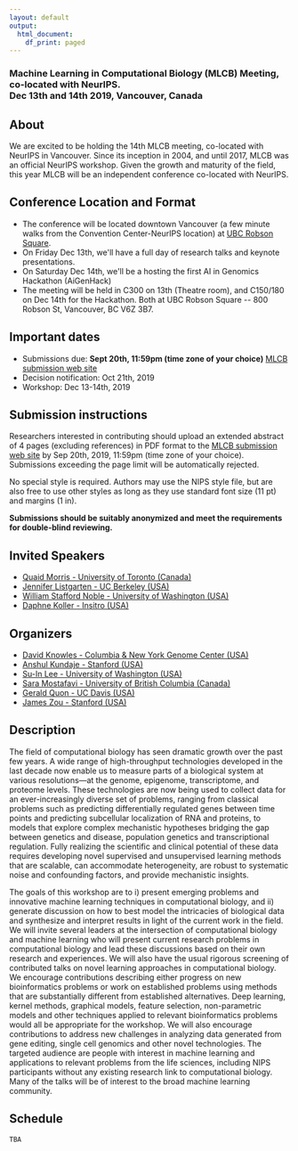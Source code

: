 ```yaml
---
layout: default
output:
  html_document:
    df_print: paged
---
```


<h3> Machine Learning in Computational Biology (MLCB) Meeting, co-located with NeurIPS. 
<br />  Dec 13th and 14th 2019, Vancouver, Canada</h3>

## About
We are excited to be holding the 14th MLCB meeting, co-located with NeurIPS in Vancouver. Since its inception in 2004, and until 2017, MLCB was an official NeurIPS workshop. Given the growth and maturity of the field, this year MLCB will be an independent conference co-located with NeurIPS. 

## Conference Location and Format
  * The conference will be located downtown Vancouver (a few minute walks from the Convention Center-NeurIPS location) at [UBC Robson Square](https://robsonsquare.ubc.ca/). 
  * On Friday Dec 13th, we'll have a full day of research talks and keynote presentations. 
  * On Saturday Dec 14th, we'll be a hosting the first AI in Genomics Hackathon (AiGenHack)
  * The meeting will be held in C300 on 13th (Theatre room), and C150/180 on Dec 14th for the Hackathon. Both at  UBC Robson Square -- 800 Robson St, Vancouver, BC V6Z 3B7.

## Important dates
   * Submissions due: **Sept 20th, 11:59pm (time zone of your choice)** [MLCB submission web site](https://easychair.org/conferences/?conf=mlcb2019)
   * Decision notification: Oct 21th, 2019
   * Workshop: Dec 13-14th, 2019


<!--## Instructions for posters
The maximum poster dimensions are 2.5 feet wide, 4 feet tall. **Please note**: this is different than previous years.-->

## Submission instructions

Researchers interested in contributing should upload an extended abstract of 4 pages (excluding references)    in PDF format to the [MLCB submission web site](https://easychair.org/conferences/?conf=mlcb2019) by Sep 20th, 2019, 11:59pm (time zone of your choice). Submissions exceeding the page limit will be automatically rejected.

No special style is required. Authors may use the NIPS style file, but are also free to use other styles as long as they use standard font size (11 pt) and margins (1 in). 

**Submissions should be suitably anonymized and meet the requirements for double-blind reviewing.**

<!--
All submissions will be anonymously peer reviewed and will be evaluated on the basis of their technical content.  A strong submission to the workshop typically presents a new learning method that yields new biological insights, or applies an existing learning method to a new biological problem.  However, submissions that improve upon existing methods for solving previously studied problems will also be considered. Examples of research presented in previous years can be found online [here](http://raetschlab.org:10080/nipscompbio/).

The workshop allows submissions of papers that are under review or have been recently published in a conference or a journal. This is done to encourage presentation of mature research projects that are interesting to the community. The authors should clearly state any overlapping published work at time of submission. 

Send any questions to nipsmlcb2017@easychair.org.-->




## Invited Speakers
   * [Quaid Morris - University of Toronto (Canada)](http://www.morrislab.ca/)
   * [Jennifer Listgarten - UC Berkeley (USA)](http://www.jennifer.listgarten.com/)
   * [William Stafford Noble - University of Washington (USA)](https://noble.gs.washington.edu/) 
   * [Daphne Koller - Insitro (USA)](http://insitro.com/) 
   
   
## Organizers
   * [David Knowles - Columbia & New York Genome Center (USA)](https://davidaknowles.github.io/)
   * [Anshul Kundaje - Stanford (USA)](https://sites.google.com/site/anshulkundaje/)
   * [Su-In Lee - University of Washington (USA)](https://suinlee.cs.washington.edu/)
   * [Sara Mostafavi - University of British Columbia (Canada)](http://saramostafavi.github.io/)
   * [Gerald Quon - UC Davis (USA)](http://qlab.faculty.ucdavis.edu/)
   * [James Zou - Stanford (USA)](https://sites.google.com/site/jamesyzou/)


## Description
The field of computational biology has seen dramatic growth over the past few years. A wide range of high-throughput technologies developed in the last decade now enable us to measure parts of a biological system at various resolutions—at the genome, epigenome, transcriptome, and proteome levels. These technologies are now being used to collect data for an ever-increasingly diverse set of problems, ranging from classical problems such as predicting differentially regulated genes between time points and predicting subcellular localization of RNA and proteins, to models that explore complex mechanistic hypotheses bridging the gap between genetics and disease, population genetics and transcriptional regulation. Fully realizing the scientific and clinical potential of these data requires developing novel supervised and unsupervised learning methods that are scalable, can accommodate heterogeneity, are robust to systematic noise and confounding factors, and provide mechanistic insights. 

The goals of this workshop are to i) present emerging problems and innovative machine learning techniques in computational biology, and ii) generate discussion on how to best model the intricacies of biological data and synthesize and interpret results in light of the current work in the field. We will invite several leaders at the intersection of computational biology and machine learning who will present current research problems in computational biology and lead these discussions based on their own research and experiences. We will also have the usual rigorous screening of contributed talks on novel learning approaches in computational biology. We encourage contributions describing either progress on new bioinformatics problems or work on established problems using methods that are substantially different from established alternatives. Deep learning, kernel methods, graphical models, feature selection, non-parametric models and other techniques applied to relevant bioinformatics problems would all be appropriate for the workshop. We will also encourage contributions to address new challenges in analyzing data generated from gene editing, single cell genomics and other novel technologies. The targeted audience are people with interest in machine learning and applications to relevant problems from the life sciences, including NIPS participants without any existing research link to computational biology. Many of the talks will be of interest to the broad machine learning community.  

## Schedule
```
TBA

```

<!--## 
## Sponsors
<a href='https://recursionpharma.com/careers/'><img src='http://mlcb.github.io/recursion-1A.png' width='60%' height='60%'></a>
<a href='http://www.amazon.com/'><img src='http://mlcb.github.io/amazon_logo_RGB.jpg' width='70%' height='70%'></a>


## Program Committee

Jean-Philippe	Vert	(Ecole des Mines de Paris)  
Karen	Sachs	(Stanford University)   
Li	Shen	(Icahn School of Medicine at Mount Sinai)     
Benjamin	(Haibe-Kains)   
Yun	Song	(University of California, Berkeley)   
Laurent	Jacob	(Mines ParisTech)   
Jian	Ma	(Carnegie Mellon University)   
Yves	Moreau	(Katholieke Universiteit Leuven)   
Andrew	Delong	(University of Toronto)   
Sushmita	Roy	(University of Wisconsin-Madison)   
Jinbo	Xu	Toyota (Technological Institute at Chicago)   
Christina	Leslie	(Memorial Sloan-Kettering Cancer Center)   
Nico	Pfeifer	(University of Tübingen)   
Karsten	Borgwardt	(ETH Zurich)  
Jason	Ernst	(University of California, Los Angeles)   
Maxwell	Libbrecht	(University of Washington Genome Sciences)   
Recep	Colak	(AWS)   
Juho	Rousu	(Aalto University)   
William Stafford	Noble	(University of Washington)   
Leopold	Parts	(Wellcome Trust Sanger Institute)   
Mathieu	Blanchette	(McGill University)  
Alexander	Schliep	(Gothenburg University)   
Claassen	Manfred	(ETH Zurich)   
Martin Renqiang	Min	(NEC Laboratories America)   
Antti	Honkela	(University of Helsinki)   
Maria	Chikina	(Mount Sinai School of Medicine)   
Oliver	Stegle	(EMBL-European Bioinformatics Institute)   
Cedric	Chauve	(Simon Fraser University)   
Gunnar	Ratsch	(Memorial Sloan Kettering Center)   
Michael M.	Hoffman	(Princess Margaret Cancer Centre/University of Toronto)   
Casey	Greene	(University of Pennsylvania)   
Anna	Goldenberg	(University of Toronto)   
Simon	Rogers	(Department of Computing Science, University of Glasgow)   
Pierre	Geurts	(University of Liège)   
Quaid	Morris	(University of Toronto)   
Alexis	Battle	(Johns Hopkins University)   
Chao	Cheng	(Dartmouth Medical School)   
Guido	Sanguinetti	(The University of Edinburgh)   
Bernard	Ng	(The University of British Columbia)   
Michael A.	Beer	(Johns Hopkins University)   
Su-In	Lee	(University of Washington)   
Anthony	Gitter	(University of Wisconsin-Madison)    
-->
<!--## Submission instructions

Researchers interested in contributing should upload an extended abstract of 4 pages (excluding references)    in PDF format to the [MLCB submission web site](https://easychair.org/conferences/?conf=nipsmlcb2017) by Oct 13th, 2017, 11:59pm (time zone of your choice). Submissions exceeding the page limit will be automatically rejected.

No special style is required. Authors may use the NIPS style file, but are also free to use other styles as long as they use standard font size (11 pt) and margins (1 in). 

**Submissions should be suitably anonymized and meet the requirements for double-blind reviewing.**

All submissions will be anonymously peer reviewed and will be evaluated on the basis of their technical content.  A strong submission to the workshop typically presents a new learning method that yields new biological insights, or applies an existing learning method to a new biological problem.  However, submissions that improve upon existing methods for solving previously studied problems will also be considered. Examples of research presented in previous years can be found online [here](http://raetschlab.org:10080/nipscompbio/).

The workshop allows submissions of papers that are under review or have been recently published in a conference or a journal. This is done to encourage presentation of mature research projects that are interesting to the community. The authors should clearly state any overlapping published work at time of submission. 

Send any questions to nipsmlcb2017@easychair.org.-->



